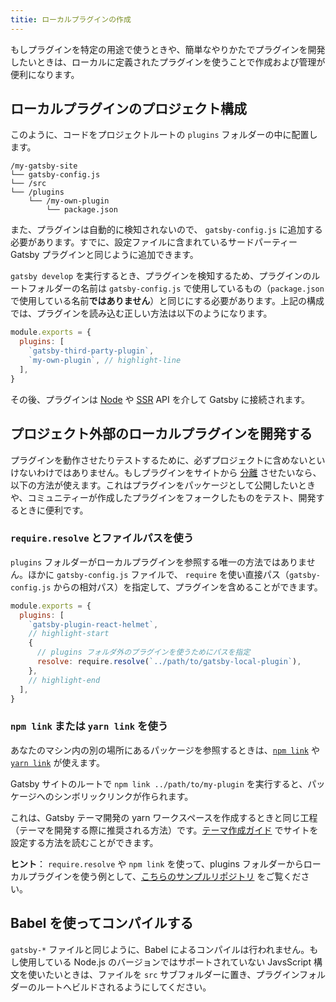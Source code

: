 ```yaml
---
titie: ローカルプラグインの作成
---
```


もしプラグインを特定の用途で使うときや、簡単なやりかたでプラグインを開発したいときは、ローカルに定義されたプラグインを使うことで作成および管理が便利になります。

## ローカルプラグインのプロジェクト構成

このように、コードをプロジェクトルートの `plugins` フォルダーの中に配置します。

```
/my-gatsby-site
└── gatsby-config.js
└── /src
└── /plugins
    └── /my-own-plugin
        └── package.json
```

また、プラグインは自動的に検知されないので、 `gatsby-config.js` に追加する必要があります。すでに、設定ファイルに含まれているサードパーティー Gatsby プラグインと同じように追加できます。

`gatsby develop` を実行するとき、プラグインを検知するため、プラグインのルートフォルダーの名前は `gatsby-config.js` で使用しているもの（`package.json` で使用している名前**ではありません**）と同じにする必要があります。上記の構成では、プラグインを読み込む正しい方法は以下のようになります。

```javascript:title=gatsby-config.js
module.exports = {
  plugins: [
    `gatsby-third-party-plugin`,
    `my-own-plugin`, // highlight-line
  ],
}
```

その後、プラグインは [Node](/docs/node-apis/) や [SSR](/docs/ssr-apis/) API を介して Gatsby に接続されます。

## プロジェクト外部のローカルプラグインを開発する

プラグインを動作させたりテストするために、必ずプロジェクトに含めないといけないわけではありません。もしプラグインをサイトから [分離](/docs/glossary#decoupled) させたいなら、以下の方法が使えます。これはプラグインをパッケージとして公開したいときや、コミュニティーが作成したプラグインをフォークしたものをテスト、開発するときに便利です。

### `require.resolve` とファイルパスを使う

`plugins` フォルダーがローカルプラグインを参照する唯一の方法ではありません。ほかに `gatsby-config.js` ファイルで、 `require` を使い直接パス（`gatsby-config.js` からの相対パス）を指定して、プラグインを含めることができます。

```javascript:title=gatsby-config.js
module.exports = {
  plugins: [
    `gatsby-plugin-react-helmet`,
    // highlight-start
    {
      // plugins フォルダ外のプラグインを使うためにパスを指定
      resolve: require.resolve(`../path/to/gatsby-local-plugin`),
    },
    // highlight-end
  ],
}
```

### `npm link` または `yarn link` を使う

あなたのマシン内の別の場所にあるパッケージを参照するときは、[`npm link`](https://docs.npmjs.com/cli/link.html) や [`yarn link`](https://yarnpkg.com/lang/en/docs/cli/link/) が使えます。

Gatsby サイトのルートで `npm link ../path/to/my-plugin` を実行すると、パッケージへのシンボリックリンクが作られます。

これは、Gatsby テーマ開発の yarn ワークスペースを作成するときと同じ工程（テーマを開発する際に推奨される方法）です。[テーマ作成ガイド](/tutorial/buidling-a-theme/#set-up-yarn-workspaces) でサイトを設定する方法を読むことができます。

**ヒント**： `require.resolve` や `npm link` を使って、plugins フォルダーからローカルプラグインを使う例として、[こちらのサンプルリポジトリ](https://github.com/gatsbyjs/gatsby/tree/master/examples/using-multiple-local-plugins) をご覧ください。

## Babel を使ってコンパイルする

`gatsby-*` ファイルと同じように、Babel によるコンパイルは行われません。もし使用している Node.js のバージョンではサポートされていない JavsScript 構文を使いたいときは、ファイルを `src` サブフォルダーに置き、プラグインフォルダーのルートへビルドされるようにしてください。
